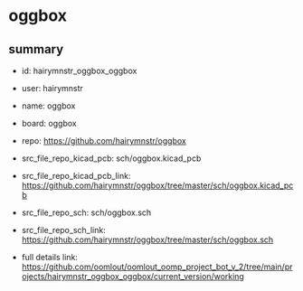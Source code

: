 # oggbox
 
## summary 
* id: hairymnstr_oggbox_oggbox
* user: hairymnstr
* name: oggbox
* board: oggbox
* repo: https://github.com/hairymnstr/oggbox
* src_file_repo_kicad_pcb: sch/oggbox.kicad_pcb
* src_file_repo_kicad_pcb_link: https://github.com/hairymnstr/oggbox/tree/master/sch/oggbox.kicad_pcb


* src_file_repo_sch: sch/oggbox.sch
* src_file_repo_sch_link: https://github.com/hairymnstr/oggbox/tree/master/sch/oggbox.sch
* full details link: https://github.com/oomlout/oomlout_oomp_project_bot_v_2/tree/main/projects/hairymnstr_oggbox_oggbox/current_version/working  






